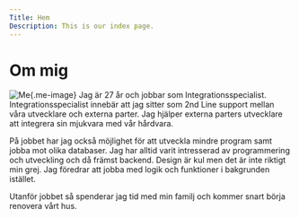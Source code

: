 ```yaml
---
Title: Hem
Description: This is our index page.
---
```


Om mig
==========================

![Me](%base_url%/image/me.jpg){.me-image}
Jag är 27 år och jobbar som Integrationsspecialist. Integrationsspecialist innebär att jag sitter som 2nd Line support mellan våra utvecklare och externa parter. Jag hjälper externa parters utvecklare att integrera sin mjukvara med vår hårdvara.

På jobbet har jag också möjlighet för att utveckla mindre program samt jobba mot olika databaser. Jag har alltid varit intresserad av programmering och utveckling och då främst backend. Design är kul men det är inte riktigt min grej. Jag föredrar att jobba med logik och funktioner i bakgrunden istället.

Utanför jobbet så spenderar jag tid med min familj och kommer snart börja renovera vårt hus.
